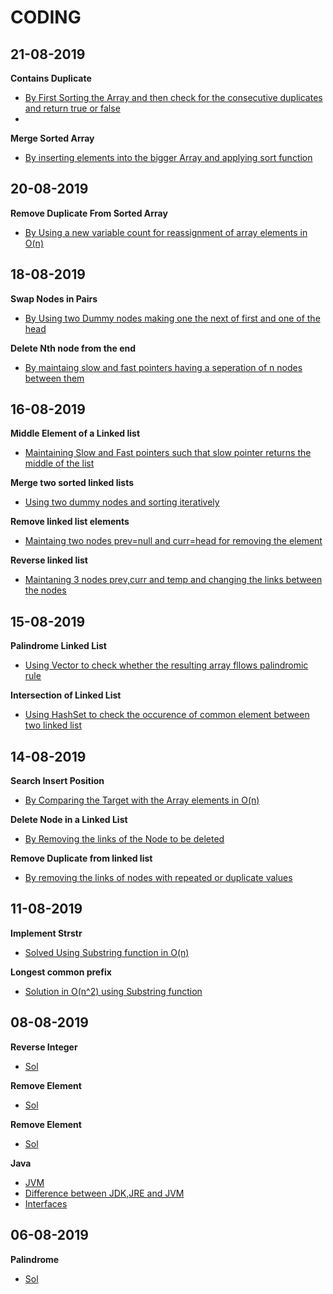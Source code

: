 # CODING

## 21-08-2019

**Contains Duplicate**
- [By First Sorting the Array and then check for the consecutive duplicates and return true or false](https://github.com/SaurabhPuri2265/Coding/blob/master/contains%20duplicate)
-

**Merge Sorted Array**
- [By inserting elements into the bigger Array and applying sort function](https://github.com/SaurabhPuri2265/Coding/blob/master/Merge%20Sorted%20Array)

## 20-08-2019

**Remove Duplicate From Sorted Array**
- [By Using a new variable count for reassignment of array elements in O(n)](https://github.com/SaurabhPuri2265/Coding/blob/master/Remove%20Duplicate%20from%20Sorted%20Array)

## 18-08-2019

**Swap Nodes in Pairs**
- [By Using two Dummy nodes making one the next of first and one of the head](https://github.com/SaurabhPuri2265/Coding/tree/master/Swap%20Nodes%20In%20pairs)

**Delete Nth node from the end**
- [By maintaing slow and fast pointers having a seperation of n nodes between them](https://github.com/SaurabhPuri2265/Coding/tree/master/Delete%20Nth%20node%20from%20the%20end)

## 16-08-2019

**Middle Element of a Linked list**
- [Maintaining Slow and Fast pointers such that slow pointer returns the middle of the list](https://github.com/SaurabhPuri2265/Coding/tree/master/Middle%20element%20of%20linked%20list)

**Merge two sorted linked lists**
- [Using two dummy nodes and sorting iteratively](https://github.com/SaurabhPuri2265/Coding/tree/master/Merge%20two%20linked%20lists)

**Remove linked list elements**
- [Maintaing two nodes prev=null and curr=head for removing the element](https://github.com/SaurabhPuri2265/Coding/tree/master/Remove%20linked%20list%20elements)

**Reverse linked list**
- [Maintaning 3 nodes prev,curr and temp and changing the links between the nodes](https://github.com/SaurabhPuri2265/Coding/tree/master/reverse%20linked%20list)

## 15-08-2019

**Palindrome Linked List**
- [Using Vector to check whether the resulting array fllows palindromic rule](https://github.com/SaurabhPuri2265/Coding/tree/master/palindrome%20linked%20list)

**Intersection of Linked List**
- [Using HashSet to check the occurence of common element between two linked list](https://github.com/SaurabhPuri2265/Coding/tree/master/intersection%20of%20linked%20list)

## 14-08-2019

**Search Insert Position**
- [By Comparing the Target with the Array elements in O(n)](https://github.com/SaurabhPuri2265/Coding/tree/master/Search%20Insert%20Position)

**Delete Node in a Linked List**
- [By Removing the links of the Node to be deleted](https://github.com/SaurabhPuri2265/Coding/tree/master/Delete%20Node%20in%20a%20linked%20list)

**Remove Duplicate from linked list**
- [By removing the links of nodes with repeated or duplicate values](https://github.com/SaurabhPuri2265/Coding/tree/master/Remove%20duplicate%20from%20linked%20list)

## 11-08-2019

**Implement Strstr**
- [Solved Using Substring function in O(n)](https://github.com/SaurabhPuri2265/Coding/tree/master/Implement%20StrStr())

**Longest common prefix**
- [Solution in O(n^2) using Substring function](https://github.com/SaurabhPuri2265/Coding/tree/master/longest%20common%20prefix)

## 08-08-2019

**Reverse Integer**
- [Sol](https://github.com/SaurabhPuri2265/Coding/blob/master/Reverse%20Integer/Sol.txt)

**Remove Element**
- [Sol](https://github.com/SaurabhPuri2265/Coding/blob/master/Remove%20element/sol.txt)

**Remove Element**
- [Sol](https://github.com/SaurabhPuri2265/Coding/tree/master/Remove%20duplicate)



**Java**
- [JVM](https://www.geeksforgeeks.org/jvm-works-jvm-architecture/)
- [Difference between JDK,JRE and JVM](https://www.geeksforgeeks.org/differences-jdk-jre-jvm/)
- [Interfaces](https://www.geeksforgeeks.org/interfaces-in-java/)


## 06-08-2019

**Palindrome**
- [Sol](https://github.com/SaurabhPuri2265/Coding/blob/master/palindrome/palindrome.txt)



